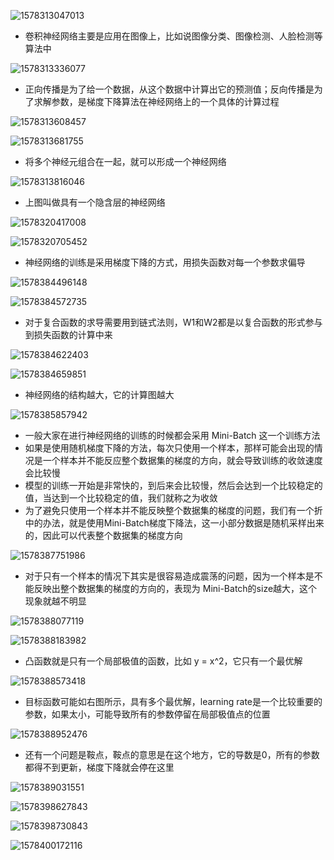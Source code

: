 ![1578313047013](assets/1578313047013.png)

- 卷积神经网络主要是应用在图像上，比如说图像分类、图像检测、人脸检测等算法中

![1578313336077](assets/1578313336077.png)

- 正向传播是为了给一个数据，从这个数据中计算出它的预测值；反向传播是为了求解参数，是梯度下降算法在神经网络上的一个具体的计算过程

![1578313608457](assets/1578313608457.png)

![1578313681755](assets/1578313681755.png)

- 将多个神经元组合在一起，就可以形成一个神经网络

![1578313816046](assets/1578313816046.png)

- 上图叫做具有一个隐含层的神经网络

![1578320417008](assets/1578320417008.png)

![1578320705452](assets/1578320705452.png)

- 神经网络的训练是采用梯度下降的方式，用损失函数对每一个参数求偏导

 ![1578384496148](assets/1578384496148.png)

![1578384572735](assets/1578384572735.png)

- 对于复合函数的求导需要用到链式法则，W1和W2都是以复合函数的形式参与到损失函数的计算中来

![1578384622403](assets/1578384622403.png)

![1578384659851](assets/1578384659851.png)

- 神经网络的结构越大，它的计算图越大

![1578385857942](assets/1578385857942.png)

- 一般大家在进行神经网络的训练的时候都会采用 Mini-Batch 这一个训练方法
- 如果是使用随机梯度下降的方法，每次只使用一个样本，那样可能会出现的情况是一个样本并不能反应整个数据集的梯度的方向，就会导致训练的收敛速度会比较慢
- 模型的训练一开始是非常快的，到后来会比较慢，然后会达到一个比较稳定的值，当达到一个比较稳定的值，我们就称之为收敛
- 为了避免只使用一个样本并不能反映整个数据集的梯度的问题，我们有一个折中的办法，就是使用Mini-Batch梯度下降法，这一小部分数据是随机采样出来的，因此可以代表整个数据集的梯度方向

![1578387751986](assets/1578387751986.png)

- 对于只有一个样本的情况下其实是很容易造成震荡的问题，因为一个样本是不能反映出整个数据集的梯度的方向的，表现为 Mini-Batch的size越大，这个现象就越不明显

![1578388077119](assets/1578388077119.png)

![1578388183982](assets/1578388183982.png)

- 凸函数就是只有一个局部极值的函数，比如 y = x^2，它只有一个最优解

![1578388573418](assets/1578388573418.png)

- 目标函数可能如右图所示，具有多个最优解，learning rate是一个比较重要的参数，如果太小，可能导致所有的参数停留在局部极值点的位置

![1578388952476](assets/1578388952476.png)

- 还有一个问题是鞍点，鞍点的意思是在这个地方，它的导数是0，所有的参数都得不到更新，梯度下降就会停在这里

![1578389031551](assets/1578389031551.png)

![1578398627843](assets/1578398627843.png)

![1578398730843](assets/1578398730843.png)

![1578400172116](assets/1578400172116.png)

